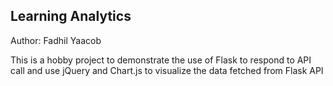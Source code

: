 Learning Analytics
------------------

Author: Fadhil Yaacob

This is a hobby project to demonstrate the use of Flask to respond to API call and use jQuery and Chart.js to visualize the data fetched from Flask API

